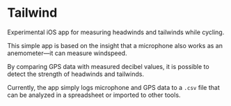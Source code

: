 # Tailwind
Experimental iOS app for measuring headwinds and tailwinds while cycling.

This simple app is based on the insight that a microphone also works as an anemometer—it can measure windspeed. 

By comparing GPS data with measured decibel values, it is possible to detect the strength of headwinds and tailwinds.

Currently, the app simply logs microphone and GPS data to a `.csv` file that can be analyzed in a spreadsheet or imported to other tools. 


